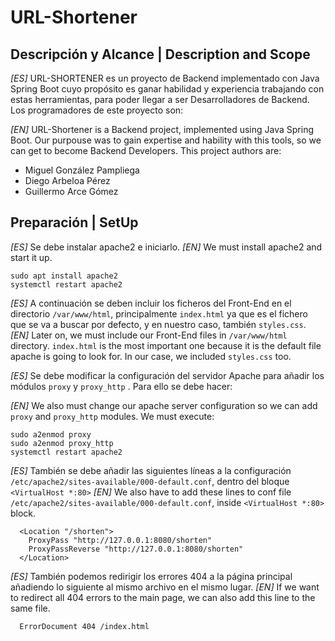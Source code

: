 # URL-Shortener

## Descripción y Alcance | Description and Scope
*[ES]* URL-SHORTENER es un proyecto de Backend implementado con Java Spring Boot cuyo propósito es ganar habilidad y experiencia trabajando con estas herramientas, para poder llegar a ser Desarrolladores de Backend. 
Los programadores de este proyecto son:

*[EN]* URL-Shortener is a Backend project, implemented using Java Spring Boot. Our purpouse was to gain expertise and hability with this tools, so we can get to become Backend Developers.
This project authors are:

* Miguel González Pampliega
* Diego Arbeloa Pérez
* Guillermo Arce Gómez


## Preparación | SetUp
*[ES]* Se debe instalar apache2 e iniciarlo.
*[EN]* We must install apache2 and start it up.
```
sudo apt install apache2
systemctl restart apache2
```
*[ES]* A continuación se deben incluir los ficheros del Front-End en el directorio `/var/www/html`, principalmente `index.html` ya que es el fichero que se va a buscar por defecto, y en nuestro caso, también `styles.css`.
*[EN]* Later on, we must include our Front-End files in `/var/www/html` directory. `index.html` is the most important one because it is the default file apache is going to look for. In our case, we included `styles.css` too.


*[ES]* Se debe modificar la configuración del servidor Apache para añadir los módulos `proxy` y `proxy_http` .
Para ello se debe hacer:

*[EN]* We also must change our apache server configuration so we can add `proxy` and `proxy_http` modules.
We must execute:
```
sudo a2enmod proxy
sudo a2enmod proxy_http
systemctl restart apache2
```

*[ES]* También se debe añadir las siguientes líneas a la configuración `/etc/apache2/sites-available/000-default.conf`, dentro del bloque `<VirtualHost *:80>` 
*[EN]* We also have to add these lines to conf file `/etc/apache2/sites-available/000-default.conf`, inside `<VirtualHost *:80>` block.

```
  <Location "/shorten">
    ProxyPass "http://127.0.0.1:8080/shorten"
    ProxyPassReverse "http://127.0.0.1:8080/shorten"
  </Location>
```

*[ES]* También podemos redirigir los errores 404 a la página principal añadiendo lo siguiente al mismo archivo en el mismo lugar.
*[EN]* If we want to redirect all 404 errors to the main page, we can also add this line to the same file.

```
  ErrorDocument 404 /index.html
```
